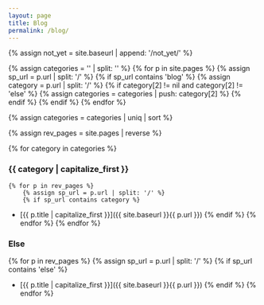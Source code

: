 ```yaml
---
layout: page
title: Blog
permalink: /blog/
---
```


<!-- 未完成ページURL -->
{% assign not_yet = site.baseurl | append: '/not_yet/' %}


<!-- カテゴリ取得（重複あり） -->
{% assign categories = '' | split: '' %}
    {% for p in site.pages %}
        {% assign sp_url = p.url | split: '/' %}
        {% if sp_url contains 'blog'  %}
            {% assign category = p.url | split: '/' %}
            {% if category[2] != nil and category[2] != 'else' %}
                {% assign categories = categories | push: category[2] %}
            {% endif %}
        {% endif %}
{% endfor %}

<!-- カテゴリ重複削除 -->
{% assign categories = categories | uniq | sort %}
<!-- タイトル昇順のページ配列 -->
{% assign rev_pages = site.pages | reverse %}

{% for category in categories %}
### {{ category | capitalize_first }}
    {% for p in rev_pages %}
        {% assign sp_url = p.url | split: '/' %}
        {% if sp_url contains category %}
- [{{ p.title | capitalize_first }}]({{ site.baseurl }}{{ p.url }})
        {% endif %}
    {% endfor %}
{% endfor %}

### Else
{% for p in rev_pages %}
    {% assign sp_url = p.url | split: '/' %}
    {% if sp_url contains 'else' %}
- [{{ p.title | capitalize_first }}]({{ site.baseurl }}{{ p.url }})
    {% endif %}
{% endfor %}
